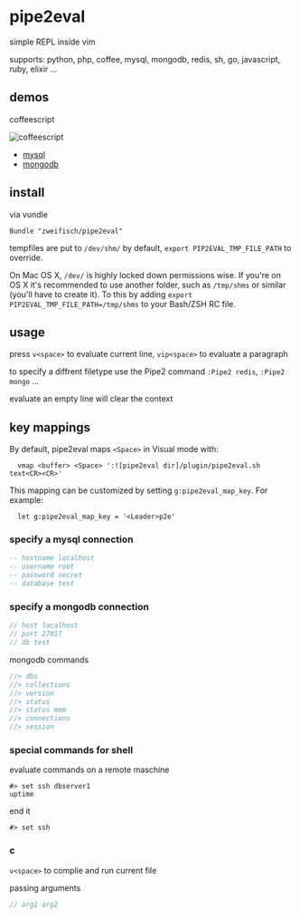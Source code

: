 # pipe2eval

simple REPL inside vim

supports: python, php, coffee, mysql, mongodb, redis, sh, go, javascript, ruby, elixir ...

## demos

coffeescript

![coffeescript](https://github.com/zweifisch/pipe2eval/raw/master/demos/coffee.gif)

* [mysql](https://github.com/zweifisch/pipe2eval/raw/master/demos/mysql.gif)
* [mongodb](https://github.com/zweifisch/pipe2eval/raw/master/demos/mongodb.gif)

## install

via vundle
```vim
Bundle "zweifisch/pipe2eval"
```

tempfiles are put to `/dev/shm/` by default, `export PIP2EVAL_TMP_FILE_PATH` to
override.

On Mac OS X, `/dev/` is highly locked down permissions wise. If you're on OS X it's recommended to use another folder, such as `/tmp/shms` or similar (you'll have to create it). To this by adding `export PIP2EVAL_TMP_FILE_PATH=/tmp/shms` to your Bash/ZSH RC file.

## usage

press `v<space>` to evaluate current line, `vip<space>` to evaluate a paragraph

to specify a diffrent filetype use the Pipe2 command `:Pipe2 redis`, `:Pipe2 mongo` ...

evaluate an empty line will clear the context

## key mappings
By default, pipe2eval maps `<Space>` in Visual mode with:

```vim
  vmap <buffer> <Space> ':![pipe2eval dir]/plugin/pipe2eval.sh text<CR><CR>'
```

This mapping can be customized by setting `g:pipe2eval_map_key`. For example:

```vim
  let g:pipe2eval_map_key = '<Leader>p2e'
```

### specify a mysql connection

```sql
-- hostname localhost
-- username root
-- password secret
-- database test
```

### specify a mongodb connection

```javascript
// host localhost
// port 27017
// db test
```

mongodb commands

```javascript
//> dbs
//> collections
//> version
//> status
//> status mem
//> connections
//> session
```

### special commands for shell

evaluate commands on a remote maschine

```
#> set ssh dbserver1
uptime
```

end it
```
#> set ssh
```

### c

`v<space>` to complie and run current file

passing arguments

```c
// arg1 arg2
```
